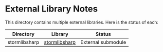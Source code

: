 ﻿# External Library Notes

This directory contains multiple external libraries. Here is the status of each:

| Directory | Library | Status |
| --------- | ------- | ------ |
| stormlibsharp | [stormlibsharp](https://github.com/robpaveza/stormlibsharp) | External submodule |
